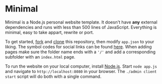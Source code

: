 # Minimal

Minimal is a Node.js personal website template. It doesn't have **any** external dependencies and runs with less than 500 lines of JavaScript. Everything is minimal, easy to take appart, rewrite or port.

To get started, [fork](https://help.github.com/articles/fork-a-repo/) and [clone](https://help.github.com/articles/cloning-a-repository/) this repository, then modify `app.json` to your liking. The symbol codes for social links can be found [here](http://drinchev.github.io/monosocialiconsfont/). When adding pages make sure the folder name ends with a `'/'` and add a corresponding subfolder with an `index.html` page.

To run the website on your local computer, install [Node.js](https://nodejs.org/en/download/). Start `node app.js` and navigate to `http://localhost:8080` in your browser. The `./admin client start` script will do both with a single command.
